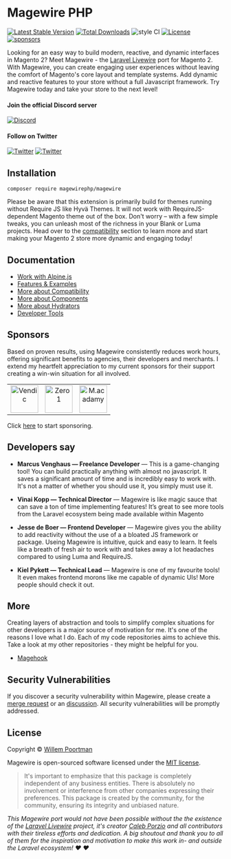 # Magewire PHP
[![Latest Stable Version](http://poser.pugx.org/magewirephp/magewire/v)](https://packagist.org/packages/magewirephp/magewire)
[![Total Downloads](http://poser.pugx.org/magewirephp/magewire/downloads)](https://packagist.org/packages/magewirephp/magewire)
![style CI](https://github.styleci.io/repos/414967404/shield?style=flat&branch=main)
[![License](http://poser.pugx.org/magewirephp/magewire/license)](https://packagist.org/packages/magewirephp/magewire)
[![sponsors](https://img.shields.io/badge/Sponsors-3-1abc9c)](https://github.com/sponsors/wpoortman)

Looking for an easy way to build modern, reactive, and dynamic interfaces in Magento 2? Meet Magewire - the
[Laravel Livewire](https://laravel-livewire.com/) port for Magento 2. With Magewire, you can create engaging user
experiences without leaving the comfort of Magento's core layout and template systems. Add dynamic and reactive
features to your store without a full Javascript framework. Try Magewire today and take your store to the next level!

#### Join the official Discord server
[![Discord](https://dcbadge.vercel.app/api/server/RM5nnK5wxj)](https://discord.gg/RM5nnK5wxj)

#### Follow on Twitter
[![Twitter](https://img.shields.io/twitter/url/https/twitter.com/magewirephp.svg?style=social&label=Follow:%20%40magewirephp)](https://twitter.com/magewirephp)
[![Twitter](https://img.shields.io/twitter/url/https/twitter.com/wpoortman.svg?style=social&label=Author:%20%40wpoortman)](https://twitter.com/wpoortman)

## Installation
```
composer require magewirephp/magewire
```

Please be aware that this extension is primarily build for themes running without Require JS like Hyvä Themes. It will
not work with RequireJS-dependent Magento theme out of the box. Don't worry – with a few simple tweaks, you can unleash
most of the richness in your Blank or Luma projects. Head over to the [compatibility](./docs/Compatibility.md) section
to learn more and start making your Magento 2 store more dynamic and engaging today!

## Documentation
- [Work with Alpine.js](./docs/Alpine.md)
- [Features & Examples](./docs/Features.md)
- [More about Compatibility](./docs/Compatibility.md)
- [More about Components](./docs/Component.md)
- [More about Hydrators](./docs/Hydrators.md)
- [Developer Tools](./docs/Tools.md)

## Sponsors
Based on proven results, using Magewire consistently reduces work hours, offering significant benefits to agencies,
their developers and merchants. I extend my heartfelt appreciation to my current sponsors for their support creating
a win-win situation for all involved.

|   |   |   |
|---|---|---|
|<a align="center" href="https://vendic.nl/" title="Vendic" target="_blank"><img width="64" alt="Vendic" src="https://user-images.githubusercontent.com/5383956/228823594-d3344d87-dadc-4c36-a212-89cba8c7340b.jpg"/></a>|<a align="center" href="https://www.zero1.co.uk/" title="Zero 1" target="_blank"><img width="64" alt="Zero 1" src="https://github.com/magewirephp/magewire/assets/5383956/6f385d3c-87c9-433d-8921-c40de0f00573"/></a>|<a align="center" href="https://m.academy/" title="M.acadamy" target="_blank"><img width="64" alt="M.acadamy" src="https://github.com/user-attachments/assets/feb22a8a-e495-489e-939e-e4ea9d7a2243"/></a>|


Click [here](https://github.com/sponsors/wpoortman) to start sponsoring.

## Developers say
- **Marcus Venghaus — Freelance Developer** — This is a game-changing tool! You can build practically anything with almost no javascript. It saves a significant
amount of time and is incredibly easy to work with. It's not a matter of whether you should use it, you simply must
use it.

- **Vinai Kopp — Technical Director** — Magewire is like magic sauce that can save a ton of time implementing features! It’s great to see more tools from the
Laravel ecosystem being made available within Magento

- **Jesse de Boer — Frontend Developer** — Magewire gives you the ability to add reactivity without the use of a a bloated JS framework or package. Useing Magewire
is intuitive, quick and easy to learn. It feels like a breath of fresh air to work with and takes away a lot headaches
compared to using Luma and RequireJS.

- **Kiel Pykett — Technical Lead** — Magewire is one of my favourite tools! It even makes frontend morons like me capable of dynamic UIs! More people should
check it out. 

## More
Creating layers of abstraction and tools to simplify complex situations for other developers is a major source of motivation for me.
It's one of the reasons I love what I do. Each of my code repositories aims to achieve this. Take a look at my other repositories - they might be helpful for you.

- [Magehook](https://github.com/wpoortman/magehook)

## Security Vulnerabilities
If you discover a security vulnerability within Magewire, please create a
[merge request](https://github.com/magewirephp/magewire/pulls) or an
[discussion](https://github.com/magewirephp/magewire/discussions). All security vulnerabilities will be promptly
addressed.

## License
Copyright © [Willem Poortman](https://github.com/wpoortman)

Magewire is open-sourced software licensed under the [MIT license](LICENSE.md).

> It's important to emphasize that this package is completely independent of any business entities. There is absolutely
> no involvement or interference from other companies expressing their preferences. This package is created by the
> community, for the community, ensuring its integrity and unbiased nature.

_This Magewire port would not have been
possible without the the existence of the [Laravel Livewire](https://laravel-livewire.com/) project, it's creator [Caleb Porzio](https://github.com/calebporzio) and all contributors
with their tireless efforts and dedication. A big shoutout and thank you to all of them for the inspiration and
motivation to make this work in- and outside the Laravel ecosystem! :heart: :heart:_
